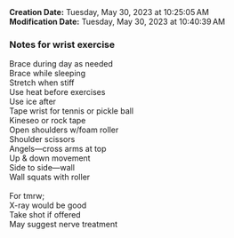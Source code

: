 <div><b>Creation Date:</b> Tuesday, May 30, 2023 at 10:25:05 AM<br></div>
<div><b>Modification Date:</b> Tuesday, May 30, 2023 at 10:40:39 AM<br></div>
<div><h3>Notes for wrist exercise </h3></div>
<div>Brace during day as needed</div>
<div>Brace while sleeping</div>
<div>Stretch when stiff</div>
<div>Use heat before exercises </div>
<div>Use ice after</div>
<div>Tape wrist for tennis or pickle ball</div>
<div>Kineseo or rock tape </div>
<div>Open shoulders w/foam roller</div>
<div>Shoulder scissors</div>
<div>Angels—cross arms at top</div>
<div>Up &amp down movement</div>
<div>Side to side—wall</div>
<div>Wall squats with roller</div>
<div><br></div>
<div>For tmrw;</div>
<div>X-ray would be good</div>
<div>Take shot if offered</div>
<div>May suggest nerve treatment </div>
<div><br></div>
<div><br></div>

